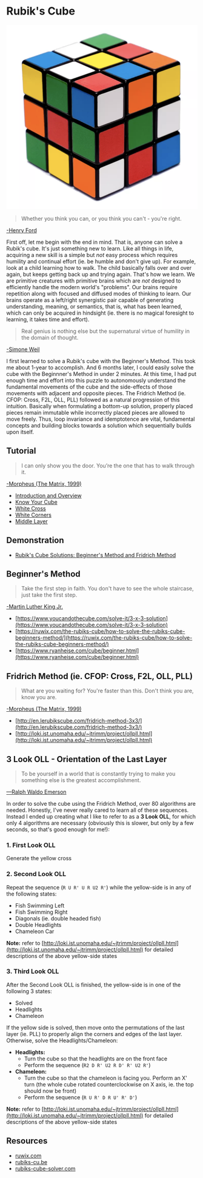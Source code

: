 # Rubik's Cube
![](rubiks_cube.png)

> Whether you think you can, or you think you can't - you're right.
>
[-Henry Ford](https://en.wikipedia.org/wiki/Henry_Ford)

First off, let me begin with the end in mind.  That is, anyone can solve a Rubik's cube.  It's just something new to learn.  Like all things in life, acquiring a new skill is a simple but *not* easy process which requires humility and continual effort (ie. be humble and don't give up).  For example, look at a child learning how to walk.  The child basically falls over and over again, but keeps getting back up and trying again.  That's how we learn.  We are primitive creatures with primitive brains which are *not* designed to efficiently handle the modern world's "problems".  Our brains require repetition along with focused and diffused modes of thinking to learn.  Our brains operate as a left/right synergistic pair capable of generating understanding, meaning, or semantics, that is, what has been learned, which can only be acquired in hindsight (ie. there is no magical foresight to learning, it takes time and effort).

> Real genius is nothing else but the supernatural virtue of humility in the domain of thought.
>
[-Simone Weil](https://en.wikipedia.org/wiki/Simone_Weil)

I first learned to solve a Rubik's cube with the Beginner's Method.  This took me about 1-year to accomplish.  And 6 months later, I could easily solve the cube with the Beginnner's Method in under 2 minutes.  At this time, I had put enough time and effort into this puzzle to autonomously understand the fundamental movements of the cube and the side-effects of those movements with adjacent and opposite pieces.  The Fridrich Method (ie. CFOP: Cross, F2L, OLL, PLL) followed as a natural progression of this intuition.  Basically when formulating a bottom-up solution, properly placed pieces remain immutable while incorrectly placed pieces are allowed to move freely.  Thus, loop invariance and idemptotence are vital, fundamental concepts and building blocks towards a solution which sequentially builds upon itself.

## Tutorial
> I can only show you the door. You’re the one that has to walk through it.
>
[-Morpheus (The Matrix, 1999)](https://en.wikipedia.org/wiki/The_Matrix)

* [Introduction and Overview](https://www.youtube.com/watch?v=FpV8LeDJlXQ)
* [Know Your Cube](https://www.youtube.com/watch?v=KRiHwcC6oCo)
* [White Cross](https://www.youtube.com/watch?v=4U1eGLw3X8k)
* [White Corners](https://www.youtube.com/watch?v=xIC4tbCTcqo)
* [Middle Layer](https://www.youtube.com/watch?v=DAm2iH-lDFU)

## Demonstration
* [Rubik's Cube Solutions: Beginner's Method and Fridrich Method](http://www.youtube.com/watch?v=lbKGoJQKRRE)

## Beginner's Method

> Take the first step in faith. You don't have to see the whole staircase, just take the first step.
>
[-Martin Luther King Jr.](https://en.wikipedia.org/wiki/Martin_Luther_King_Jr.)

* [https://www.youcandothecube.com/solve-it/3-x-3-solution](https://www.youcandothecube.com/solve-it/3-x-3-solution)
* [https://ruwix.com/the-rubiks-cube/how-to-solve-the-rubiks-cube-beginners-method/](https://ruwix.com/the-rubiks-cube/how-to-solve-the-rubiks-cube-beginners-method/)
* [https://www.ryanheise.com/cube/beginner.html](https://www.ryanheise.com/cube/beginner.html)

## Fridrich Method (ie. CFOP: Cross, F2L, OLL, PLL)
> What are you waiting for? You're faster than this. Don't think you are, know you are.
>
[-Morpheus (The Matrix, 1999)](https://en.wikipedia.org/wiki/The_Matrix)

* [http://en.lerubikscube.com/fridrich-method-3x3/](http://en.lerubikscube.com/fridrich-method-3x3/)
* [http://loki.ist.unomaha.edu/~jtrimm/project/ollpll.html](http://loki.ist.unomaha.edu/~jtrimm/project/ollpll.html)

## 3 Look OLL - Orientation of the Last Layer

> To be yourself in a world that is constantly trying to make you something else is the greatest accomplishment.
>
[—Ralph Waldo Emerson](https://en.wikipedia.org/wiki/Ralph_Waldo_Emerson)

In order to solve the cube using the Fridrich Method, over 80 algorithms are needed.  Honestly, I've never really cared to learn all of these sequences.  Instead I ended up creating what I like to refer to as a **3 Look OLL**, for which only 4 algorithms are necessary (obviously this is slower, but only by a few seconds, so that's good enough for me!):

### 1. First Look OLL

Generate the yellow cross

### 2. Second Look OLL

Repeat the sequence (```R U R' U R U2 R'```) while the yellow-side is in any of the following states:

* Fish Swimming Left
* Fish Swimming Right
* Diagonals (ie. double headed fish)
* Double Headlights
* Chameleon Car

**Note:** refer to [http://loki.ist.unomaha.edu/~jtrimm/project/ollpll.html](http://loki.ist.unomaha.edu/~jtrimm/project/ollpll.html) for detailed descriptions of the above yellow-side states

### 3. Third Look OLL

After the Second Look OLL is finished, the yellow-side is in one of the following 3 states:

* Solved
* Headlights
* Chameleon

If the yellow side is solved, then move onto the permutations of the last layer (ie. PLL) to properly align the corners and edges of the last layer.  Otherwise, solve the Headlights/Chameleon:

* **Headlights:**
	* Turn the cube so that the headlights are on the front face
	* Perform the sequence (```R2 D R' U2 R D' R' U2 R'```)
* **Chameleon:**
	* Turn the cube so that the chameleon is facing you.  Perform an X' turn (the whole cube rotated counterclockwise on X axis, ie. the top should now be front)
	* Perform the sequence (```R U R' D R U' R' D'```)

**Note:** refer to [http://loki.ist.unomaha.edu/~jtrimm/project/ollpll.html](http://loki.ist.unomaha.edu/~jtrimm/project/ollpll.html) for detailed descriptions of the above yellow-side states

## Resources
* [ruwix.com](https://ruwix.com/)
* [rubiks-cu.be](https://rubiks-cu.be/)
* [rubiks-cube-solver.com](https://rubiks-cube-solver.com/)